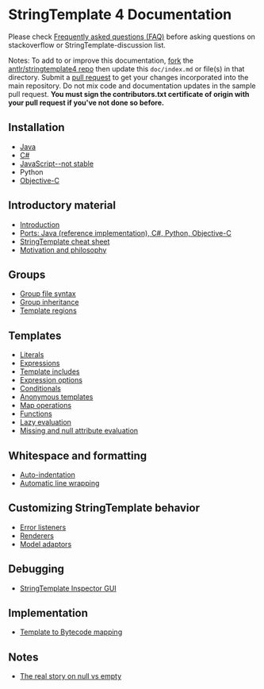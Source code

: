 # StringTemplate 4 Documentation

Please check [Frequently asked questions (FAQ)](faq/index.md) before asking questions on stackoverflow or StringTemplate-discussion list.

Notes: To add to or improve this documentation, <a href=https://help.github.com/articles/fork-a-repo>fork</a> the <a href=https://github.com/antlr/stringtemplate4>antlr/stringtemplate4 repo</a> then update this `doc/index.md` or file(s) in that directory.  Submit a <a href=https://help.github.com/articles/creating-a-pull-request>pull request</a> to get your changes incorporated into the main repository. Do not mix code and documentation updates in the sample pull request. <b>You must sign the contributors.txt certificate of origin with your pull request if you've not done so before.</b></li>

## Installation

* [Java]()
* [C#]()
* [JavaScript--not stable](https://github.com/jsnyders/StringTemplate-js)
* Python
* [Objective-C](https://github.com/muggins/ST4-ObjC2.0-Runtime)

## Introductory material

* [Introduction]()
* [Ports: Java (reference implementation), C#, Python, Objective-C]()
* [StringTemplate cheat sheet]()
* [Motivation and philosophy]()

## Groups

* [Group file syntax]()
* [Group inheritance]()
* [Template regions]()

## Templates

* [Literals]()
* [Expressions]()
* [Template includes]()
* [Expression options]()
* [Conditionals]()
* [Anonymous templates]()
* [Map operations]()
* [Functions]()
* [Lazy evaluation]()
* [Missing and null attribute evaluation]()

## Whitespace and formatting

* [Auto-indentation]()
* [Automatic line wrapping]()

## Customizing StringTemplate behavior

* [Error listeners]()
* [Renderers]()
* [Model adaptors]()

## Debugging

* [StringTemplate Inspector GUI]()

## Implementation

* [Template to Bytecode mapping]()

## Notes

* [The real story on null vs empty](null-vs-empty-previous.md)